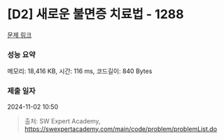 # [D2] 새로운 불면증 치료법 - 1288 

[문제 링크](https://swexpertacademy.com/main/code/problem/problemDetail.do?contestProbId=AV18_yw6I9MCFAZN) 

### 성능 요약

메모리: 18,416 KB, 시간: 116 ms, 코드길이: 840 Bytes

### 제출 일자

2024-11-02 10:50



> 출처: SW Expert Academy, https://swexpertacademy.com/main/code/problem/problemList.do